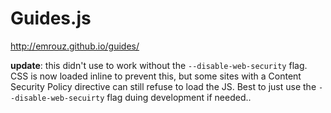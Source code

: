 # Guides.js

http://emrouz.github.io/guides/

**update**: this didn't use to work without the `--disable-web-security` flag. CSS is now loaded inline to prevent this, but some sites with a Content Security Policy directive can still refuse to load the JS. Best to just use the `--disable-web-secuirty` flag duing development if needed..
